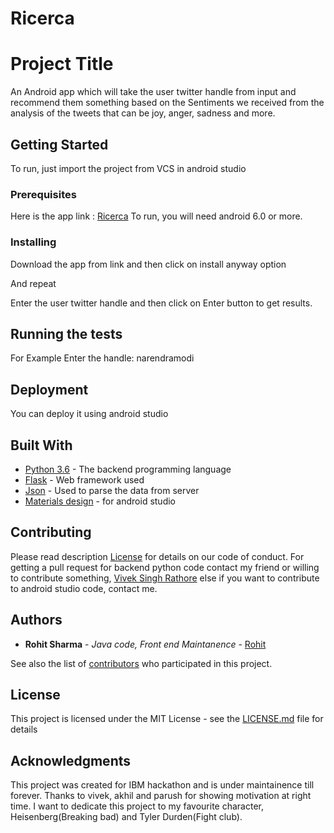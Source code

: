 # Ricerca
# Project Title

An Android app which will take the user twitter handle from input and recommend them something based on the Sentiments we received from
the analysis of the tweets that can be joy, anger, sadness and more.

## Getting Started

To run, just import the project from VCS in android studio

### Prerequisites

Here is the app link : [Ricerca](https://drive.google.com/open?id=1dX47271mP0Ze6Fd5bwkIMt80RcXE_ams)
To run, you will need android 6.0 or more.

### Installing

Download the app from link and then click on install anyway option

And repeat

Enter the user twitter handle and then click on Enter button to get results.

## Running the tests

For Example
Enter the handle: narendramodi

## Deployment

You can deploy it using android studio

## Built With

* [Python 3.6](https://www.python.org/downloads/) - The backend programming language
* [Flask](http://flask.pocoo.org/) - Web framework used
* [Json](https://developer.android.com/reference/org/json/JSONObject) - Used to parse the data from server 
* [Materials design](terial.google.com) - for android studio

## Contributing

Please read description [License](https://github.com/rohit9934/Ricerca/blob/master/MITLicense) for details on our code of conduct.
For getting a pull request for backend python code contact my friend or willing to contribute something, [Vivek Singh Rathore](https://github.com/vivek-singh-rathore) else if you want to contribute to android studio code, contact me.


## Authors

* **Rohit Sharma** - *Java code, Front end Maintanence* - [Rohit](https://github.com/rohit9934)

See also the list of [contributors](https://github.com/rohit9934/Ricerca/contributors) who participated in this project.

## License

This project is licensed under the MIT License - see the [LICENSE.md](LICENSE.md) file for details

## Acknowledgments

This project was created for IBM hackathon and is under maintainence till forever.
Thanks to vivek, akhil and parush for showing motivation at right time.
I want to dedicate this project to my favourite character, Heisenberg(Breaking bad) and Tyler Durden(Fight club).

